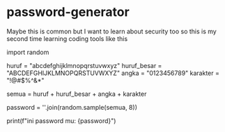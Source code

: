 # password-generator
Maybe this is common but I want to learn about security too so this is my second time learning coding tools like this

import random

huruf = "abcdefghijklmnopqrstuvwxyz"
huruf_besar = "ABCDEFGHIJKLMNOPQRSTUVWXYZ"
angka = "0123456789"
karakter = "!@#$%^&*"

semua = huruf + huruf_besar + angka + karakter 

password = ''.join(random.sample(semua, 8))

print(f"ini password mu: {password}")

